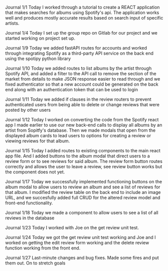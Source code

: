 Journal 1/1
Today I worked through a tutorial to create a REACT application that makes searches for albums using Spotify's api.
The application works well and produces mostly accurate results based on search input of specific artists.

Journal 1/4
Today I set up the group repo on Gitlab for our project and we started working on project set up.


Journal 1/9
 Today we added fastAPI routes for accounts and worked through integrating Spotify as a third-party API service on the back end using the spotipy python library

Journal 1/10
Today we added routes to list albums by the artist through Spotify API, and added a filter to the API call to remove the section of the market from details to make JSON response easier to read through and
we fixed authenticator so that a new account could be generated on the back end along with an authentication token that can be used to login

Journal 1/11
Today we added if clauses in the review routers to prevent authenticated users from being able to delete or change reviews that were posted by other users

Journal 1/12
Today I worked on converting the code from the Spotify react app I made earlier to use our new back-end calls to display all albums by an artist from Sopitfy's database.
Then we made modals that open from the displayed album cards to lead users to options for creating a review
or viewing reviews for that album.

Journal 1/15
Today I added routes to existing components to the main react app file.  And I added buttons to the album modal that direct users to a review form or to see
reviews for said album. The review form button routes correctly and allows the user to leave a review, see review button works but the component does not yet.

Journal 1/17
Today we successfully implemented functioning buttons on the album modal to allow users to review an album and see a list of reviews for that album. I modified the review table on the back end to include an image URL, and we succesfully added full CRUD for the altered review model and front-end functionality.


Journal 1/18
Today we made a component to allow users to see a list of all reviews in the database

Journal 1/23
Today I worked with Joe on the get review unit test.

Journal 1/24
Today we got the get review unit test working and Joe and I worked on getting the edit review form working and the delete review function working from the front end.

Journal 1/27
Last-minute changes and bug fixes. Made some fires and put them out. On to stretch goals

